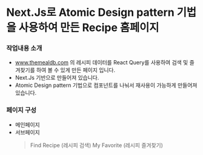# Next.Js로 Atomic Design pattern 기법을 사용하여 만든 Recipe 홈페이지

### 작업내용 소개

- www.themealdb.com 의 레시피 데이터를 React Query를 사용하여 검색 및 즐겨찾기를 하여 볼 수 있게 만든 페이지 입니다.
- Next.Js 기반으로 만들어져 있습니다.
- Atomic Design pattern 기법으로 컴포넌트를 나눠서 재사용이 가능하게 만들어져 있습니다.

### 페이지 구성

- 메인페이지
- 서브페이지
  > Find Recipe (레시피 검색)
  > My Favorite (레시피 즐겨찾기)
